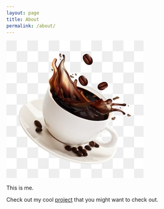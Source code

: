 ```yaml
---
layout: page
title: About
permalink: /about/
---
```


![Coffee cup](/images/coffee.jpg)

This is me.

Check out my cool [project](/projects) that you might want to check out.
